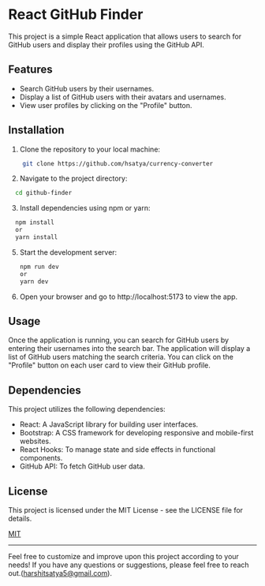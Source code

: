# React GitHub Finder

This project is a simple React application that allows users to search for GitHub users and display their profiles using the GitHub API.

## Features

- Search GitHub users by their usernames.
- Display a list of GitHub users with their avatars and usernames.
- View user profiles by clicking on the "Profile" button.

## Installation

1. Clone the repository to your local machine:

```bash
    git clone https://github.com/hsatya/currency-converter
```

2. Navigate to the project directory:

```bash
  cd github-finder
```

3. Install dependencies using npm or yarn:

```bash
  npm install
  or
  yarn install
```

5. Start the development server:

   ```bash
   npm run dev
   or
   yarn dev

   ```

6. Open your browser and go to http://localhost:5173 to view the app.

## Usage

Once the application is running, you can search for GitHub users by entering their usernames into the search bar. The application will display a list of GitHub users matching the search criteria. You can click on the "Profile" button on each user card to view their GitHub profile.

## Dependencies

This project utilizes the following dependencies:

- React: A JavaScript library for building user interfaces.
- Bootstrap: A CSS framework for developing responsive and mobile-first websites.
- React Hooks: To manage state and side effects in functional components.
- GitHub API: To fetch GitHub user data.

## License

This project is licensed under the MIT License - see the LICENSE file for details.

[MIT](https://choosealicense.com/licenses/mit/)

---

Feel free to customize and improve upon this project according to your needs! If you have any questions or suggestions, please feel free to reach out.(harshitsatya5@gmail.com).
